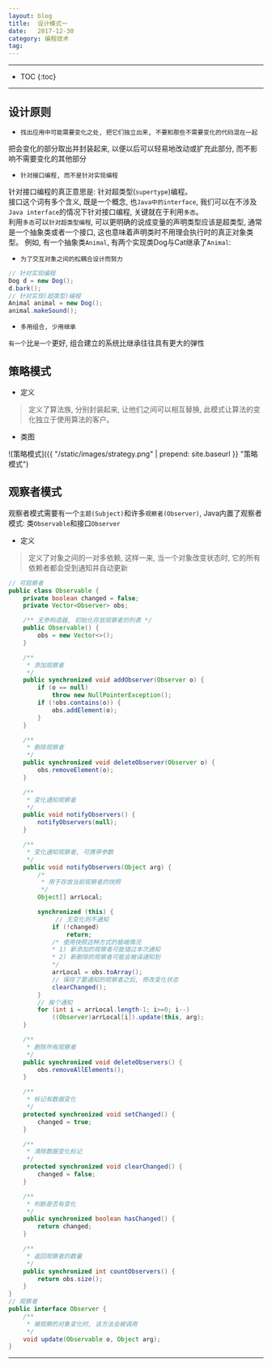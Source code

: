 ```yaml
---
layout: blog
title:  设计模式一
date:   2017-12-30
category: 编程技术
tag:
---
```



*****

* TOC
{:toc}

*****

## 设计原则

* `找出应用中可能需要变化之处, 把它们独立出来, 不要和那些不需要变化的代码混在一起`

把会变化的部分取出并封装起来, 以便以后可以轻易地改动或扩充此部分, 而不影响不需要变化的其他部分

* `针对接口编程, 而不是针对实现编程`

针对接口编程的真正意思是: 针对超类型(`supertype`)编程。  
接口这个词有多个含义, 既是一个概念, 也`Java中的interface`, 我们可以在不涉及`Java interface`的情况下针对接口编程, 关键就在于利用`多态`。  
利用`多态`可以`针对超类型编程`, 可以更明确的说成变量的声明类型应该是超类型, 通常是一个抽象类或者一个接口, 这也意味着声明类时不用理会执行时的真正对象类型。 例如, 有一个抽象类`Animal`, 有两个实现类Dog与Cat继承了`Animal`:

* `为了交互对象之间的松耦合设计而努力`

~~~java
// 针对实现编程
Dog d = new Dog();
d.bark();
// 针对实现(超类型)编程
Animal animal = new Dog();
animal.makeSound();
~~~

* `多用组合, 少用继承`

`有一个`比`是一个`更好, 组合建立的系统比继承往往具有更大的弹性


## 策略模式

* 定义
> 定义了算法族, 分别封装起来, 让他们之间可以相互替换, 此模式让算法的变化独立于使用算法的客户。

* 类图

![策略模式]({{ "/static/images/strategy.png"  | prepend: site.baseurl }} "策略模式")

## 观察者模式
观察者模式需要有一个`主题(Subject)`和许多`观察者(Observer)`, Java内置了观察者模式: 类`Observable`和接口`Observer`

* 定义
> 定义了对象之间的一对多依赖, 这样一来, 当一个对象改变状态时, 它的所有依赖者都会受到通知并自动更新

~~~java
// 可观察者
public class Observable {
    private boolean changed = false;
    private Vector<Observer> obs;

    /** 无参构造器, 初始化存放观察者的列表 */
    public Observable() {
        obs = new Vector<>();
    }

    /**
     * 添加观察者
     */
    public synchronized void addObserver(Observer o) {
        if (o == null)
            throw new NullPointerException();
        if (!obs.contains(o)) {
            obs.addElement(o);
        }
    }

    /**
     * 删除观察者
     */
    public synchronized void deleteObserver(Observer o) {
        obs.removeElement(o);
    }

    /**
     * 变化通知观察者
     */
    public void notifyObservers() {
        notifyObservers(null);
    }

    /**
     * 变化通知观察者, 可携带参数
     */
    public void notifyObservers(Object arg) {
        /*
         * 用于存放当前观察者的快照
         */
        Object[] arrLocal;

        synchronized (this) {
             // 无变化则不通知
            if (!changed)
                return;
            /* 使用快照这种方式的极端情况
            * 1) 新添加的观察者可能错过本次通知
            * 2) 新删除的观察者可能会被误通知到
            */
            arrLocal = obs.toArray();
            // 保存了要通知的观察者之后, 修改变化状态
            clearChanged();
        }
        // 挨个通知
        for (int i = arrLocal.length-1; i>=0; i--)
            ((Observer)arrLocal[i]).update(this, arg);
    }

    /**
     * 删除所有观察者
     */
    public synchronized void deleteObservers() {
        obs.removeAllElements();
    }

    /**
     * 标记有数据变化
     */
    protected synchronized void setChanged() {
        changed = true;
    }

    /**
     * 清除数据变化标记
     */
    protected synchronized void clearChanged() {
        changed = false;
    }

    /**
     * 判断是否有变化
     */
    public synchronized boolean hasChanged() {
        return changed;
    }

    /**
     * 返回观察者的数量
     */
    public synchronized int countObservers() {
        return obs.size();
    }
}
// 观察者
public interface Observer {
    /**
     * 被观察的对象变化时, 该方法会被调用
     */
    void update(Observable o, Object arg);
}
~~~

*****
